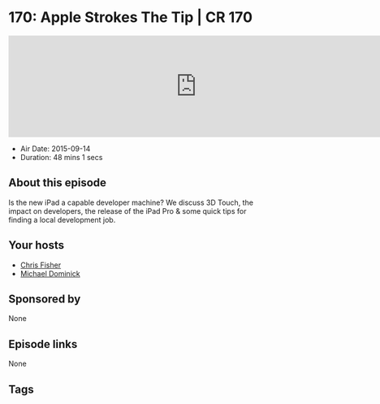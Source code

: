 # 170: Apple Strokes The Tip | CR 170

<iframe src="https://player.fireside.fm/v2/MLf2ZzhC+x59z8aNv?theme=dark" width="740" height="200" frameborder="0" scrolling="no"></iframe>

* Air Date: 2015-09-14
* Duration: 48 mins 1 secs

## About this episode

Is the new iPad a capable developer machine? We discuss 3D Touch, the impact on developers, the release of the iPad Pro & some quick tips for finding a local development job.

## Your hosts
* [Chris Fisher](https://coder.show/hosts/chrislas)
* [Michael Dominick](https://coder.show/hosts/michael)

## Sponsored by

None



## Episode links

None



## Tags

